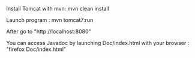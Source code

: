 Install Tomcat with mvn:
mvn clean install

Launch program :
mvn tomcat7:run

After go to "http://localhost:8080"

You can access Javadoc by launching Doc/index.html with your browser :
"firefox Doc/index.html"